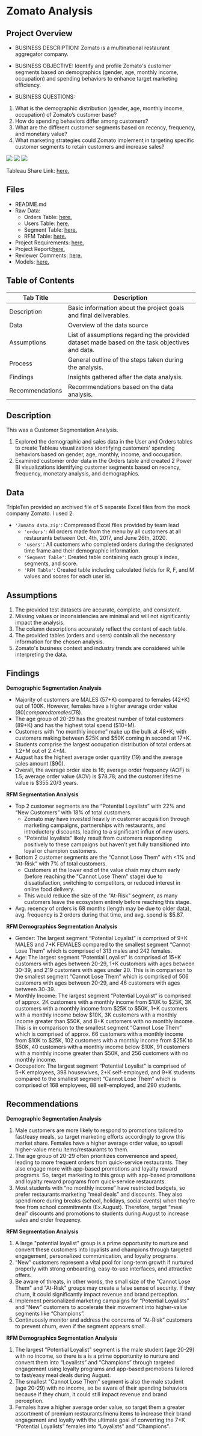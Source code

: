 # Zomato Analysis

## Project Overview

- BUSINESS DESCRIPTION:
Zomato is a multinational restaurant aggregator company.

- BUSINESS OBJECTIVE:
Identify and profile Zomato's customer segments based on demographics (gender, age, monthly income, occupation) and spending behaviors to enhance target marketing efficiency.

- BUSINESS QUESTIONS:
1. What is the demographic distribution (gender, age, monthly income, occupation) of Zomato’s customer base? 
2. How do spending behaviors differ among customers? 
3. What are the different customer segments based on recency, frequency, and monetary value?
4. What marketing strategies could Zomato implement in targeting specific customer segments to retain customers and increase sales? 

<image src='https://github.com/murry-kristy/Data_projects_TripleTen/blob/main/Zomato%20Analysis/Demographics%20Dashboard.png'>
<image src='https://github.com/murry-kristy/Data_projects_TripleTen/blob/main/Zomato%20Analysis/Customer%20Segment%20RFM%20Dashboard.png'>
<image src='https://github.com/murry-kristy/Data_projects_TripleTen/blob/main/Zomato%20Analysis/RFM%20Demographics%20Dashboard.png'>

Tableau Share Link: <a href='https://public.tableau.com/shared/F7BMZYPJF?:display_count=n&:origin=viz_share_link' target=_blank><u>here</u>.</a>

## Files
- README.md
- Raw Data:
  - Orders Table: <a href='https://github.com/murry-kristy/Data_projects_TripleTen/blob/main/Zomato%20Analysis/Zomato%20Orders%201.csv' target=_blank><u>here</u>.</a>
  - Users Table: <a href='https://github.com/murry-kristy/Data_projects_TripleTen/blob/main/Zomato%20Analysis/Zomato%20Users%202.csv' target=_blank><u>here</u>.</a>
  - Segment Table: <a href='https://github.com/murry-kristy/Data_projects_TripleTen/blob/main/Zomato%20Analysis/Segment%20Table.xlsx' target=_blank><u>here</u>.</a>
  - RFM Table: <a href='https://github.com/murry-kristy/Data_projects_TripleTen/blob/main/Zomato%20Analysis/RFM%20Table.xlsx' target=_blank><u>here</u>.</a>
- Project Requirements: <a href='https://github.com/murry-kristy/Data_projects_TripleTen/blob/main/Zomato%20Analysis/Zomato%20Analysis%20Project%20Reqs.md' target=_blank><u>here</u>.</a>
- Project Report:<a href='https:https://github.com/murry-kristy/Data_projects_TripleTen/blob/main/Zomato%20Analysis/Final%20Project%20Presentation%20by%20Kristy%20Murry.pdf' target=_blank><u>here</u>.</a>
- Reviewer Comments: <a href='https://github.com/murry-kristy/Data_projects_TripleTen/blob/main/Zomato%20Analysis/Zomato%20Reviewer%20Comments.png' target=_blank><u>here</u>.</a>
- Models: <a href='https://github.com/murry-kristy/Data_projects_TripleTen/blob/main/Zomato%20Analysis/Zomato%20Models.png' target=_blank><u>here</u>.</a>

## Table of Contents
| Tab Title| Description | 
| -------- | ------------|
| Description | Basic information about the project goals and final deliverables. |
| Data | Overview of the data source |
| Assumptions | List of assumptions regarding the provided dataset made based on the task objectives and data. |
| Process | General outline of the steps taken during the analysis. |
| Findings | Insights gathered after the data analysis. |
| Recommendations | Recommendations based on the data analysis. |

## Description
This was a Customer Segmentation Analysis.
1. Explored the demographic and sales data in the User and Orders tables to create Tableau visualizations identifying customers' spending behaviors based on gender, age, monthly, income, and occupation.
2. Examined customer order data in the Orders table and created 2 Power BI visualizations identifying customer segments based on recency, frequency, monetary analysis, and demographics. 

## Data
TripleTen provided an archived file of 5 separate Excel files from the mock company Zomato. I used 2.
- `'Zomato data.zip'`: Compressed Excel files provided by team lead
    - `'orders'`: All orders made from the menu by all customers at all restaurants between Oct. 4th, 2017, and June 26th, 2020.
    - `'users'`: All customers who completed orders during the designated time frame and their demographic information.
    - `'Segment Table'`: Created table containing each group's index, segments, and score.
    - `'RFM Table'`: Created table including calculated fields for R, F, and M values and scores for each user id.

## Assumptions
1. The provided test datasets are accurate, complete, and consistent.
2. Missing values or inconsistencies are minimal and will not significantly impact the analysis.
3. The column descriptions accurately reflect the content of each table.
4. The provided tables (orders and users) contain all the necessary information for the chosen analysis.
5. Zomato's business context and industry trends are considered while interpreting the data.

## Findings
**Demographic Segmentation Analysis** 
- Majority of customers are MALES (57+K) compared to females (42+K) out of 100K. However, females have a higher average order value ($80) compared to males ($78).
- The age group of 20-29 has the greatest number of total customers (89+K) and has the highest total spend ($10+M).
- Customers with “no monthly income” make up the bulk at 48+K; with customers making between $25K and $50K coming in second at 17+K.
- Students comprise the largest occupation distribution of total orders at 1.2+M out of 2.4+M.
- August has the highest average order quantity (19) and the average sales amount ($90).
- Overall, the average order size is 16; average order frequency (AOF) is 1.5; average order value (AOV) is $78.78; and the customer lifetime value is $355.20/3 years. 

**RFM Segmentation Analysis**
- Top 2 customer segments are the “Potential Loyalists” with 22% and “New Customers” with 18% of total customers.
  - Zomato may have invested heavily in customer acquisition through marketing campaigns, partnerships with restaurants, and introductory discounts, leading to a significant influx of new users. 
  - "Potential loyalists" likely result from customers responding positively to these campaigns but haven’t yet fully transitioned into loyal or champion customers.
- Bottom 2 customer segments are the “Cannot Lose Them” with <1% and “At-Risk” with 7% of total customers. 
  -  Customers at the lower end of the value chain may churn early (before reaching the "Cannot Lose Them" stage) due to dissatisfaction, switching to competitors, or reduced interest in online food delivery. 
  - This would reduce the size of the "At-Risk" segment, as many customers leave the ecosystem entirely before reaching this stage. 
- Avg. recency of orders is 68 months (length may be due to older data), avg.
    frequency is 2 orders during that time, and avg. spend is $5.87. 

**RFM Demographics Segmentation Analysis**
- Gender: The largest segment “Potential Loyalist” is comprised of 9+K MALES and 7+K FEMALES compared to the smallest segment “Cannot Lose Them” which is comprised of 313 males and 242 females. 
- Age: The largest segment “Potential Loyalist” is comprised of 15+K customers with ages between 20-29, 1+K customers with ages between 30-39, and 219 customers with ages under 20. This is in comparison to the smallest segment “Cannot Lose Them” which is comprised of 506 customers with ages between 20-29, and 46 customers with ages between 30-39. 
- Monthly Income: The largest segment “Potential Loyalist” is comprised of approx. 2K customers with a monthly income from $10K to $25K, 3K customers with a monthly income from $25K to $50K, 1+K customers with a monthly income below $10K, 3K customers with a monthly income greater than $50K, and 8+K customers with no monthly income. This is in comparison to the smallest segment “Cannot Lose Them” which is comprised of approx. 66 customers with a monthly income from $10K to $25K, 102 customers with a monthly income from $25K to $50K, 40 customers with a monthly income below $10K, 91 customers with a monthly income greater than $50K, and 256 customers with no monthly income. 
- Occupation: The largest segment “Potential Loyalist” is comprised of 5+K employees, 398 housewives, 2+K self-employed, and 9+K students compared to the smallest segment “Cannot Lose Them” which is comprised of 168 employees, 88 self-employed, and 290 students. 

## Recommendations
**Demographic Segmentation Analysis**
1. Male customers are more likely to respond to promotions tailored to fast/easy meals, so target marketing efforts accordingly to grow this market share. Females have a higher average order value, so upsell higher-value menu items/restaurants to them.
2. The age group of 20-29 often prioritizes convenience and speed, leading to more frequent orders from quick-service restaurants. They also engage more with app-based promotions and loyalty reward programs. So, target marketing to this group with app-based promotions and loyalty reward programs from quick-service restaurants. 
3. Most students with “no monthly income” have restricted budgets, so prefer restaurants marketing “meal deals” and discounts. They also spend more during breaks (school, holidays, social events) when they’re free from school commitments (Ex.August). Therefore, target “meal deal” discounts and promotions to students during August to increase sales and order frequency. 

**RFM Segmentation Analysis**
1. A large "potential loyalist" group is a prime opportunity to nurture and convert these customers into loyalists and champions through targeted engagement, personalized communication, and loyalty programs.
2. “New” customers represent a vital pool for long-term growth if nurtured properly with strong onboarding, easy-to-use interfaces, and attractive offers. 
3. Be aware of threats, in other words, the small size of the "Cannot Lose Them" and "At-Risk" groups may create a false sense of security. If they churn, it could significantly impact revenue and brand perception. 
4. Implement personalized marketing campaigns for “Potential Loyalists” and “New” customers to accelerate their movement into higher-value segments like “Champions”. 
5. Continuously monitor and address the concerns of “At-Risk” customers to prevent churn, even if the segment appears small. 

**RFM Demographics Segmentation Analysis**
1. The largest "Potential Loyalist" segment is the male student (age 20-29) with no income, so there is a is a prime opportunity to nurture and convert them into “Loyalists” and “Champions” through targeted engagement using loyalty programs and app-based promotions tailored to fast/easy meal deals during August. 
2. The smallest "Cannot Lose Them" segment is also the male student (age 20-29) with no income, so be aware of their spending behaviors because if they churn, it could still impact revenue and brand perception.
3. Females have a higher average order value, so target them a greater assortment of premium restaurants/menu items to increase their brand engagement and loyalty with the ultimate goal of converting the 7+K “Potential Loyalists” females into “Loyalists” and “Champions”. 
